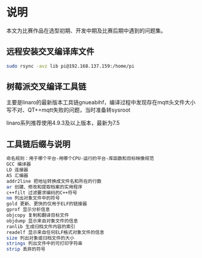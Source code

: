 # 说明

本文为比赛作品在选型初期、开发中期及比赛后期中遇到的问题集。

## 远程安装交叉编译库文件

```bash
sudo rsync -avz lib pi@192.168.137.159:/home/pi
```

## 树莓派交叉编译工具链

主要是linaro的最新版本工具链gnueabihf，编译过程中发现存在mqtt头文件大小写不对、QT+=mqtt失败的问题，当时准备转sysroot

linaro系列推荐使用4.9.3及以上版本，最新为7.5

## 工具链后缀与说明

```bash
命名规则：用于哪个平台-用哪个CPU-运行的平台-库函数和目标映像规范
GCC 编译器
LD 连接器
AS 汇编器
addr2line 把地址转换成文件名和所在的行数
ar 创建、修改和提取档案的实用程序
c++filt 过滤要求编码的C++符号
nm 列出对象文件中的符号
gold 更新、更快的仅用于ELF的链接器
gprof 显示分析信息
objcopy 复制和翻译目标文件
objdump 显示来自对象文件的信息
ranlib 生成归档文件内容的索引
readelf 显示来自任何ELF格式对象文件的信息
size 列出对象或归档文件的大小
strings 列出文件中的可打印字符串
strip 丢弃的符号
```

